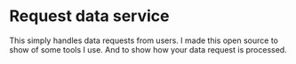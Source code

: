 # Request data service
This simply handles data requests from users. I made this open source to show of some tools I use. And to show how your data request is processed.